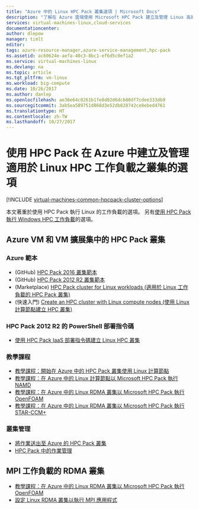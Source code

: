 ```yaml
---
title: "Azure 中的 Linux HPC Pack 叢集選項 | Microsoft Docs"
description: "了解在 Azure 雲端使用 Microsoft HPC Pack 建立及管理 Linux 高效能運算 (HPC) 叢集的選項"
services: virtual-machines-linux,cloud-services
documentationcenter: 
author: dlepow
manager: timlt
editor: 
tags: azure-resource-manager,azure-service-management,hpc-pack
ms.assetid: ac60624e-aefa-40c3-8bc1-ef6d5c0ef1a2
ms.service: virtual-machines-linux
ms.devlang: na
ms.topic: article
ms.tgt_pltfrm: vm-linux
ms.workload: big-compute
ms.date: 10/26/2017
ms.author: danlep
ms.openlocfilehash: ae36e64c0261b1fe8d02d6dcb80df7cdee333db9
ms.sourcegitcommit: 3ab5ea589751d068d3e52db828742ce8ebed4761
ms.translationtype: HT
ms.contentlocale: zh-TW
ms.lasthandoff: 10/27/2017
---
```

# <a name="options-with-hpc-pack-to-create-and-manage-a-cluster-for-linux-hpc-workloads-in-azure"></a>使用 HPC Pack 在 Azure 中建立及管理適用於 Linux HPC 工作負載之叢集的選項
[!INCLUDE [virtual-machines-common-hpcpack-cluster-options](../../../includes/virtual-machines-common-hpcpack-cluster-options.md)]

本文著重於使用 HPC Pack 執行 Linux 的工作負載的選項。 另有[使用 HPC Pack 執行 Windows HPC 工作負載](../windows/hpcpack-cluster-options.md?toc=%2fazure%2fvirtual-machines%2fwindows%2ftoc.json)的選項。

## <a name="hpc-pack-cluster-in-azure-vms-and-vm-scale-sets"></a>Azure VM 和 VM 擴展集中的 HPC Pack 叢集
### <a name="azure-templates"></a>Azure 範本
* (GitHub) [HPC Pack 2016 叢集範本](https://github.com/MsHpcPack/HPCPack2016)
* (GitHub) [HPC Pack 2012 R2 叢集範本](https://github.com/MsHpcPack/HPCPack2012R2)
* (Marketplace) [HPC Pack cluster for Linux workloads (適用於 Linux 工作負載的 HPC Pack 叢集)](https://azure.microsoft.com/marketplace/partners/microsofthpc/newclusterlinuxcn/)
* (快速入門) [Create an HPC cluster with Linux compute nodes (使用 Linux 計算節點建立 HPC 叢集)](https://github.com/Azure/azure-quickstart-templates/tree/master/create-hpc-cluster-linux-cn)

### <a name="powershell-deployment-script-for-hpc-pack-2012-r2"></a>HPC Pack 2012 R2 的 PowerShell 部署指令碼
* [使用 HPC Pack IaaS 部署指令碼建立 Linux HPC 叢集](../windows/classic/hpcpack-cluster-powershell-script.md?toc=%2fazure%2fvirtual-machines%2flinux%2fclassic%2ftoc.json)

### <a name="tutorials"></a>教學課程
* [教學課程：開始在 Azure 中的 HPC Pack 叢集使用 Linux 計算節點](classic/hpcpack-cluster.md?toc=%2fazure%2fvirtual-machines%2flinux%2fclassic%2ftoc.json)
* [教學課程：在 Azure 中的 Linux 計算節點以 Microsoft HPC Pack 執行 NAMD](classic/hpcpack-cluster-namd.md?toc=%2fazure%2fvirtual-machines%2flinux%2fclassic%2ftoc.json)
* [教學課程：在 Azure 中的 Linux RDMA 叢集以 Microsoft HPC Pack 執行 OpenFOAM](classic/hpcpack-cluster-openfoam.md?toc=%2fazure%2fvirtual-machines%2flinux%2fclassic%2ftoc.json)
* [教學課程：在 Azure 中的 Linux RDMA 叢集以 Microsoft HPC Pack 執行 STAR-CCM+](classic/hpcpack-cluster-starccm.md?toc=%2fazure%2fvirtual-machines%2flinux%2fclassic%2ftoc.json)

### <a name="cluster-management"></a>叢集管理
* [將作業送出至 Azure 的 HPC Pack 叢集](../windows/hpcpack-cluster-submit-jobs.md?toc=%2fazure%2fvirtual-machines%2fwindows%2ftoc.json)
* [HPC Pack 中的作業管理](https://technet.microsoft.com/library/jj899585.aspx)

## <a name="rdma-clusters-for-mpi-workloads"></a>MPI 工作負載的 RDMA 叢集
* [教學課程：在 Azure 中的 Linux RDMA 叢集以 Microsoft HPC Pack 執行 OpenFOAM](classic/hpcpack-cluster-openfoam.md?toc=%2fazure%2fvirtual-machines%2flinux%2fclassic%2ftoc.json)
* [設定 Linux RDMA 叢集以執行 MPI 應用程式](classic/rdma-cluster.md?toc=%2fazure%2fvirtual-machines%2flinux%2fclassic%2ftoc.json)


